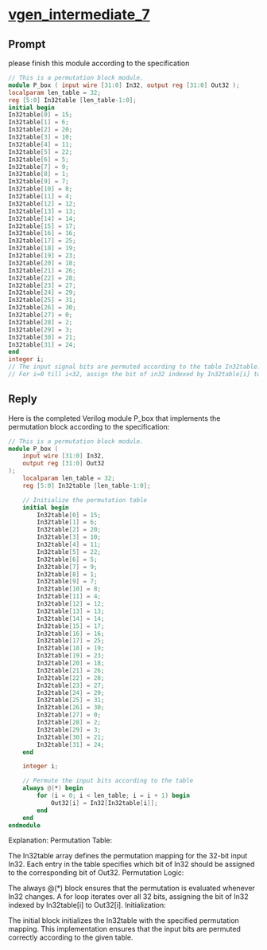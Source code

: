 # [vgen_intermediate_7](https://github.com/shailja-thakur/VGen/blob/main/prompts-and-testbenches/intermediate7/prompt3_permutation.v)
## Prompt
please finish this module according to the specification
```verilog
// This is a permutation block module.
module P_box ( input wire [31:0] In32, output reg [31:0] Out32 );
localparam len_table = 32;
reg [5:0] In32table [len_table-1:0];
initial begin
In32table[0] = 15;
In32table[1] = 6;
In32table[2] = 20;
In32table[3] = 10;
In32table[4] = 11;
In32table[5] = 22;
In32table[6] = 5;
In32table[7] = 9;
In32table[8] = 1;
In32table[9] = 7;
In32table[10] = 8;
In32table[11] = 4;
In32table[12] = 12;
In32table[13] = 13;
In32table[14] = 14;
In32table[15] = 17;
In32table[16] = 16;
In32table[17] = 25;
In32table[18] = 19;
In32table[19] = 23;
In32table[20] = 18;
In32table[21] = 26;
In32table[22] = 28;
In32table[23] = 27;
In32table[24] = 29;
In32table[25] = 31;
In32table[26] = 30;
In32table[27] = 0;
In32table[28] = 2;
In32table[29] = 3;
In32table[30] = 21;       
In32table[31] = 24;
end
integer i;
// The input signal bits are permuted according to the table In32table.
// For i=0 till i<32, assign the bit of in32 indexed by In32table[i] to Out32[i] 
```
## Reply
Here is the completed Verilog module P_box that implements the permutation block according to the specification:
```verilog
// This is a permutation block module.
module P_box ( 
    input wire [31:0] In32, 
    output reg [31:0] Out32 
);
    localparam len_table = 32;
    reg [5:0] In32table [len_table-1:0];

    // Initialize the permutation table
    initial begin
        In32table[0] = 15;
        In32table[1] = 6;
        In32table[2] = 20;
        In32table[3] = 10;
        In32table[4] = 11;
        In32table[5] = 22;
        In32table[6] = 5;
        In32table[7] = 9;
        In32table[8] = 1;
        In32table[9] = 7;
        In32table[10] = 8;
        In32table[11] = 4;
        In32table[12] = 12;
        In32table[13] = 13;
        In32table[14] = 14;
        In32table[15] = 17;
        In32table[16] = 16;
        In32table[17] = 25;
        In32table[18] = 19;
        In32table[19] = 23;
        In32table[20] = 18;
        In32table[21] = 26;
        In32table[22] = 28;
        In32table[23] = 27;
        In32table[24] = 29;
        In32table[25] = 31;
        In32table[26] = 30;
        In32table[27] = 0;
        In32table[28] = 2;
        In32table[29] = 3;
        In32table[30] = 21;       
        In32table[31] = 24;
    end

    integer i;

    // Permute the input bits according to the table
    always @(*) begin
        for (i = 0; i < len_table; i = i + 1) begin
            Out32[i] = In32[In32table[i]];
        end
    end
endmodule
```
Explanation:
Permutation Table:

The In32table array defines the permutation mapping for the 32-bit input In32.
Each entry in the table specifies which bit of In32 should be assigned to the corresponding bit of Out32.
Permutation Logic:

The always @(*) block ensures that the permutation is evaluated whenever In32 changes.
A for loop iterates over all 32 bits, assigning the bit of In32 indexed by In32table[i] to Out32[i].
Initialization:

The initial block initializes the In32table with the specified permutation mapping.
This implementation ensures that the input bits are permuted correctly according to the given table.